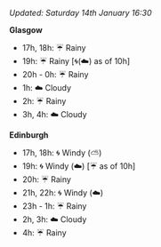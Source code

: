 *Updated: Saturday 14th January 16:30*

**Glasgow**

* 17h, 18h: :umbrella: Rainy
* 19h: :umbrella: Rainy [:cyclone:(:cloud:) as of 10h]
* 20h - 0h: :umbrella: Rainy
* 1h: :cloud: Cloudy
* 2h: :umbrella: Rainy
* 3h, 4h: :cloud: Cloudy

**Edinburgh**

* 17h, 18h: :cyclone: Windy (:partly_sunny:)
* 19h: :cyclone: Windy (:cloud:) [:umbrella: as of 10h]
* 20h: :umbrella: Rainy
* 21h, 22h: :cyclone: Windy (:cloud:)
* 23h - 1h: :umbrella: Rainy
* 2h, 3h: :cloud: Cloudy
* 4h: :umbrella: Rainy
